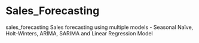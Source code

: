 # Sales_Forecasting
 sales_forecasting Sales forecasting using multiple models - Seasonal Naïve, Holt-Winters, ARIMA, SARIMA and Linear Regression Model
